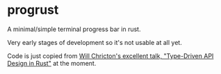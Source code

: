 # progrust

A minimal/simple terminal progress bar in rust.

Very early stages of development so it's not usable at all yet.

Code is just copied from 
[Will Chricton's excellent talk, "Type-Driven API Design in Rust"](https://www.youtube.com/watch?v=bnnacleqg6k)
at the moment.


